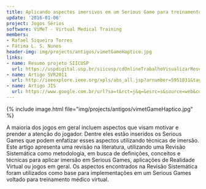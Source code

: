 ```yaml
---
title: Aplicando aspectos imersivos em um Serious Game para treinamento médico virtual
update: '2016-01-06'
project: Jogos Sérios
software: ViMeT - Virtual Medical Training
members:
- Rafael Siqueira Torres
- Fátima L. S. Nunes
header-img: img/projects/antigos/vimetGameHaptico.jpg
links:
- name: Resumo projeto SIICUSP
  url: https://uspdigital.usp.br/siicusp/cdOnlineTrabalhoVisualizarResumo?numeroInscricaoTrabalho=58&numeroEdicao=19
- name: Artigo SVR2011
  url: http://ieeexplore.ieee.org/xpls/abs_all.jsp?arnumber=5951831&tag=1
- name: Artigo JIS
  url: https://www.google.com.br/url?sa=t&rct=j&q=&esrc=s&source=web&cd=1&cad=rja&uact=8&ved=0CB0QFjAAahUKEwjnzff43bDHAhVID5AKHSwTAbg&url=http%3A%2F%2Fseer.ufrgs.br%2Fjis%2Farticle%2Fdownload%2F32127%2F23856&ei=LibSVef-KciewASspoTACw&usg=AFQjCNHWD2Ux6kD9TmyPFeQJyzHvtizk3w&sig2=azGtaPGOOoSHV3jLhsWWMQ&bvm=bv.99804247,d.Y2I
---
```


{% include image.html file="img/projects/antigos/vimetGameHaptico.jpg" %}


A maioria dos jogos em geral incluem aspectos que visam motivar e prender a atenção do jogador. Dentre eles estão inseridos os Serious Games que podem enfatizar esses aspectos utilizando técnicas de imersão. Este artigo apresenta uma revisão na literatura, utilizando uma Revisão Sistemática como metodologia, em busca de definições, conceitos e técnicas para aplicar imersão em Serious Games, aplicações de Realidade Virtual ou jogos em geral. Os aspectos encontrados na Revisão Sistemática foram utilizados como base para implementações em um Serious Games voltado para treinamento médico virtual.
